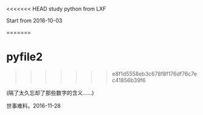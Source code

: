 <<<<<<< HEAD
study python from LXF

Start from 2016-10-03


=======
# pyfile2
>>>>>>> e8f1d5558eb3c678f8f176df76c7ec41856b39f6

(隔了太久忘却了那些数字的含义……)

世事难料。2016-11-28
